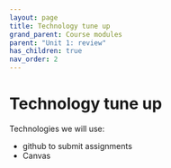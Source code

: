 ```yaml
---
layout: page
title: Technology tune up
grand_parent: Course modules
parent: "Unit 1: review"
has_children: true
nav_order: 2
---
```


# Technology tune up

Technologies we will use:

- github to submit assignments
- Canvas
